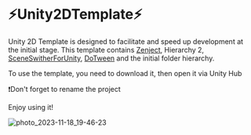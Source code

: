 # ⚡Unity2DTemplate⚡

Unity 2D Template is designed to facilitate and speed up development at the initial stage. This template contains [Zenject](https://github.com/modesttree/Zenject), Hierarchy 2, [SceneSwitherForUnity](https://github.com/RimuruDev/SceneSwitcherForUnity), [DoTween](https://dotween.demigiant.com/) and the initial folder hierarchy.


To use the template, you need to download it, then open it via Unity Hub

❗Don't forget to rename the project

Enjoy using it!

![photo_2023-11-18_19-46-23](https://github.com/MaksimSazanovich/Unity2DTemplate/assets/108220384/8d74ede2-8d36-460b-a850-bbe4cb99a1e3)
